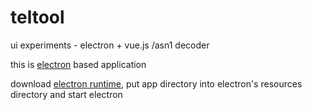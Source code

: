 # teltool
ui experiments - electron + vue.js /asn1 decoder

this is [electron](https://electron.atom.io/) based application

download [electron runtime](https://github.com/electron/electron/releases/tag/v1.7.8),
put app directory into electron's resources directory and start electron
